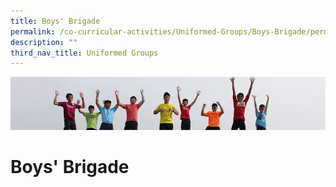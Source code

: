 ```yaml
---
title: Boys' Brigade
permalink: /co-curricular-activities/Uniformed-Groups/Boys-Brigade/permalink/
description: ""
third_nav_title: Uniformed Groups
---
```

![](/images/Banner.jpg)

Boys' Brigade
=============